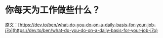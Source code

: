 # 你每天为工作做些什么？

原文：[https://dev.to/ben/what-do-you-do-on-a-daily-basis-for-your-job-j7o](https://dev.to/ben/what-do-you-do-on-a-daily-basis-for-your-job-j7o)